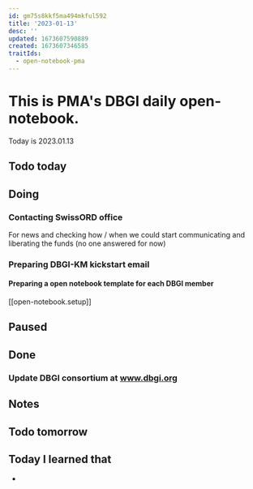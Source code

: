 ```yaml
---
id: gm75s8kkf5ma494mkful592
title: '2023-01-13'
desc: ''
updated: 1673607590889
created: 1673607346585
traitIds:
  - open-notebook-pma
---
```


# This is PMA's DBGI daily open-notebook.

Today is 2023.01.13

## Todo today

###
###
###

## Doing
### Contacting SwissORD office
For news and checking how / when we could start communicating and liberating the funds (no one answered for now)
### Preparing DBGI-KM kickstart email

#### Preparing a open notebook template for each DBGI member

[[open-notebook.setup]]


## Paused

## Done

### Update DBGI consortium at www.dbgi.org


## Notes

## Todo tomorrow

###
###
###


## Today I learned that

- 